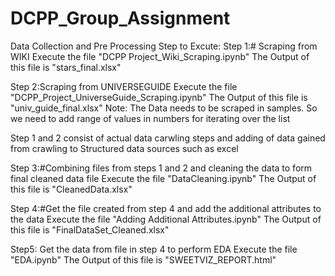 # DCPP_Group_Assignment
Data Collection and Pre Processing
Step to Excute:
Step 1:# Scraping from WIKI
Execute the file "DCPP Project_Wiki_Scraping.ipynb"
The Output of this file is "stars_final.xlsx"

Step 2:Scraping from UNIVERSEGUIDE
Execute the file "DCPP_Project_UniverseGuide_Scraping.ipynb"
The Output of this file is "univ_guide_final.xlsx"
Note: The Data needs to be scraped in samples. So we need to add range of values in numbers for iterating over the list

Step 1 and 2 consist of actual data carwling steps and adding of data gained from crawling to Structured data sources such as excel

Step 3:#Combining files from steps 1 and 2 and cleaning the data to form final cleaned data file
Execute the file "DataCleaning.ipynb"
The Output of this file is "CleanedData.xlsx"

Step 4:#Get the file created from step 4 and add the additional attributes to the data 
Execute the file "Adding Additional Attributes.ipynb"
The Output of this file is "FinalDataSet_Cleaned.xlsx"

Step5: Get the data from file in step 4 to perform EDA
Execute the file "EDA.ipynb"
The Output of this file is "SWEETVIZ_REPORT.html"
